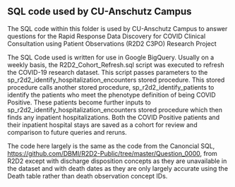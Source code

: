 ## SQL code used by CU-Anschutz Campus

The SQL code within this folder is used by CU-Anschutz Campus to answer questions for the Rapid Response Data Discovery for COVID Clinical Consultation using Patient Observations (R2D2 C3PO)  Research Project

The SQL Code used is written for use in Google BigQuery.  Usually on a weekly basis, the R2D2_Cohort_Refresh.sql script was executed to refresh the COVID-19 research dataset.  This script passes parameters to the sp_r2d2_identify_hospitalization_encounters stored procedure.  This stored procedure calls another stored procedure, sp_r2d2_identify_patients to identify the patients who meet the phenotype definition of being COVID Positive.  These patients become further inputs to sp_r2d2_identify_hospitalization_encounters stored procedure which then finds any inpatient hospitalizations.  Both the COVID Positive patients and their inpatient hospital stays are saved as a cohort for review and comparison to future queries and reruns.

The code here largely is the same as the code from the Canoncial SQL, https://github.com/DBMI/R2D2-Public/tree/master/Question_0000, from R2D2 except with discharge disposition concepts as they are unavailable in the dataset and with death dates as they are only largely accurate using the Death table rather than death observation concept IDs.
